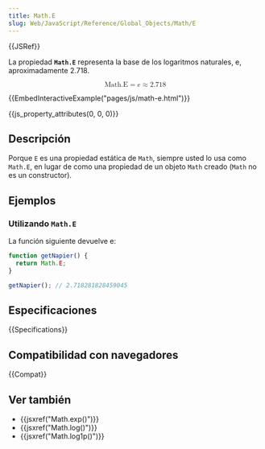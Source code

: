 ```yaml
---
title: Math.E
slug: Web/JavaScript/Reference/Global_Objects/Math/E
---
```


{{JSRef}}

La propiedad **`Math.E`** representa la base de los logaritmos naturales, e, aproximadamente 2.718.

<math display="block"><semantics><mrow><mstyle mathvariant="monospace"><mi>Math.E</mi></mstyle><mo>=</mo><mi>e</mi><mo>≈</mo><mn>2.718</mn></mrow><annotation encoding="TeX">\mathtt{\mi{Math.E}} = e \approx 2.718</annotation></semantics></math>

{{EmbedInteractiveExample("pages/js/math-e.html")}}

{{js_property_attributes(0, 0, 0)}}

## Descripción

Porque `E` es una propiedad estática de `Math`, siempre usted lo usa como `Math.E`, en lugar de como una propiedad de un objeto `Math` creado (`Math` no es un constructor).

## Ejemplos

### Utilizando `Math.E`

La función siguiente devuelve e:

```js
function getNapier() {
  return Math.E;
}

getNapier(); // 2.718281828459045
```

## Especificaciones

{{Specifications}}

## Compatibilidad con navegadores

{{Compat}}

## Ver también

- {{jsxref("Math.exp()")}}
- {{jsxref("Math.log()")}}
- {{jsxref("Math.log1p()")}}
